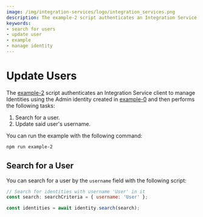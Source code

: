 ```yaml
---
image: /img/integration-services/logo/integration_services.png
description: The example-2 script authenticates an Integration Service client to manage Identities using the Admin identity created in example-0 and then searches for a user and then updates said user's username.
keywords:
- search for users
- update user
- example
- manage identity
---
```



# Update Users

The [example-2](https://github.com/iotaledger/integration-services/blob/develop/clients/node/examples/2-UpdateUser.ts)
script authenticates an Integration Service client to manage Identities using the Admin identity created in [example-0](how-to-run-examples) and then performs the following tasks:

1. Search for a user.
2. Update said user's username. 

You can run the example with the following command:

```bash
npm run example-2
```

## Search for a User

You can search for a user by the `username` field with the following script:

```js
// Search for identities with username 'User' in it
const search: searchCriteria = { username: 'User' };

const identities = await identity.search(search);
```
